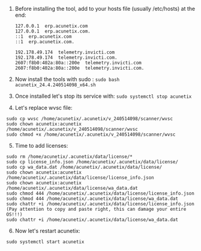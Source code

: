 1. Before installing the tool, add to your hosts file (usually /etc/hosts) at the end:

       127.0.0.1  erp.acunetix.com
       127.0.0.1  erp.acunetix.com.
       ::1  erp.acunetix.com
       ::1  erp.acunetix.com.

       192.178.49.174  telemetry.invicti.com
       192.178.49.174  telemetry.invicti.com.
       2607:f8b0:402a:80a::200e  telemetry.invicti.com
       2607:f8b0:402a:80a::200e  telemetry.invicti.com.

2. Now install the tools with sudo : `sudo bash acunetix_24.4.240514098_x64.sh`
3. Once installed let's stop its service with: `sudo systemctl stop acunetix`
4. Let's replace wvsc file:

```
sudo cp wvsc /home/acunetix/.acunetix/v_240514098/scanner/wvsc
sudo chown acunetix:acunetix /home/acunetix/.acunetix/v_240514098/scanner/wvsc
sudo chmod +x /home/acunetix/.acunetix/v_240514098/scanner/wvsc
```

5. Time to add licenses:

```
sudo rm /home/acunetix/.acunetix/data/license/*
sudo cp license_info.json /home/acunetix/.acunetix/data/license/
sudo cp wa_data.dat /home/acunetix/.acunetix/data/license/
sudo chown acunetix:acunetix /home/acunetix/.acunetix/data/license/license_info.json
sudo chown acunetix:acunetix /home/acunetix/.acunetix/data/license/wa_data.dat
sudo chmod 444 /home/acunetix/.acunetix/data/license/license_info.json
sudo chmod 444 /home/acunetix/.acunetix/data/license/wa_data.dat
sudo chattr +i /home/acunetix/.acunetix/data/license/license_info.json (Pay attention to copy and paste right, this can damage your entire  OS!!!)
sudo chattr +i /home/acunetix/.acunetix/data/license/wa_data.dat
```

6. Now let's restart acunetix:

`sudo systemctl start acunetix`

